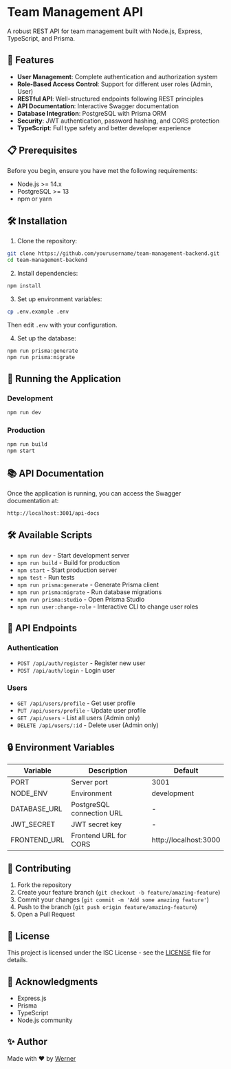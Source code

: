 # Team Management API

A robust REST API for team management built with Node.js, Express, TypeScript, and Prisma.

## 🚀 Features

- **User Management**: Complete authentication and authorization system
- **Role-Based Access Control**: Support for different user roles (Admin, User)
- **RESTful API**: Well-structured endpoints following REST principles
- **API Documentation**: Interactive Swagger documentation
- **Database Integration**: PostgreSQL with Prisma ORM
- **Security**: JWT authentication, password hashing, and CORS protection
- **TypeScript**: Full type safety and better developer experience

## 📋 Prerequisites

Before you begin, ensure you have met the following requirements:

- Node.js >= 14.x
- PostgreSQL >= 13
- npm or yarn

## 🛠️ Installation

1. Clone the repository:
```bash
git clone https://github.com/yourusername/team-management-backend.git
cd team-management-backend
```

2. Install dependencies:
```bash
npm install
```

3. Set up environment variables:
```bash
cp .env.example .env
```
Then edit `.env` with your configuration.

4. Set up the database:
```bash
npm run prisma:generate
npm run prisma:migrate
```

## 🚀 Running the Application

### Development
```bash
npm run dev
```

### Production
```bash
npm run build
npm start
```

## 📚 API Documentation

Once the application is running, you can access the Swagger documentation at:
```
http://localhost:3001/api-docs
```

## 🛠️ Available Scripts

- `npm run dev` - Start development server
- `npm run build` - Build for production
- `npm start` - Start production server
- `npm test` - Run tests
- `npm run prisma:generate` - Generate Prisma client
- `npm run prisma:migrate` - Run database migrations
- `npm run prisma:studio` - Open Prisma Studio
- `npm run user:change-role` - Interactive CLI to change user roles

## 📝 API Endpoints

### Authentication
- `POST /api/auth/register` - Register new user
- `POST /api/auth/login` - Login user

### Users
- `GET /api/users/profile` - Get user profile
- `PUT /api/users/profile` - Update user profile
- `GET /api/users` - List all users (Admin only)
- `DELETE /api/users/:id` - Delete user (Admin only)

## 🔒 Environment Variables

| Variable | Description | Default |
|----------|-------------|---------|
| PORT | Server port | 3001 |
| NODE_ENV | Environment | development |
| DATABASE_URL | PostgreSQL connection URL | - |
| JWT_SECRET | JWT secret key | - |
| FRONTEND_URL | Frontend URL for CORS | http://localhost:3000 |

## 🤝 Contributing

1. Fork the repository
2. Create your feature branch (`git checkout -b feature/amazing-feature`)
3. Commit your changes (`git commit -m 'Add some amazing feature'`)
4. Push to the branch (`git push origin feature/amazing-feature`)
5. Open a Pull Request

## 📄 License

This project is licensed under the ISC License - see the [LICENSE](LICENSE) file for details.

## 🙏 Acknowledgments

- Express.js
- Prisma
- TypeScript
- Node.js community 

## ✨ Author

Made with ❤️ by [Werner](https://github.com/wernerjr)